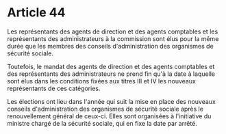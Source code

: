 # Article 44

Les représentants des agents de direction et des agents comptables et les représentants des administrateurs à la commission sont élus pour la même durée que les membres des conseils d'administration des organismes de sécurité sociale.

Toutefois, le mandat des agents de direction et des agents comptables et des représentants des administrateurs ne prend fin qu'à la date à laquelle sont élus dans les conditions fixées aux titres III et IV les nouveaux représentants de ces catégories.

Les élections ont lieu dans l'année qui suit la mise en place des nouveaux conseils d'administration des organismes de sécurité sociale après le renouvellement général de ceux-ci. Elles sont organisées à l'initiative du ministre chargé de la sécurité sociale, qui en fixe la date par arrêté.
